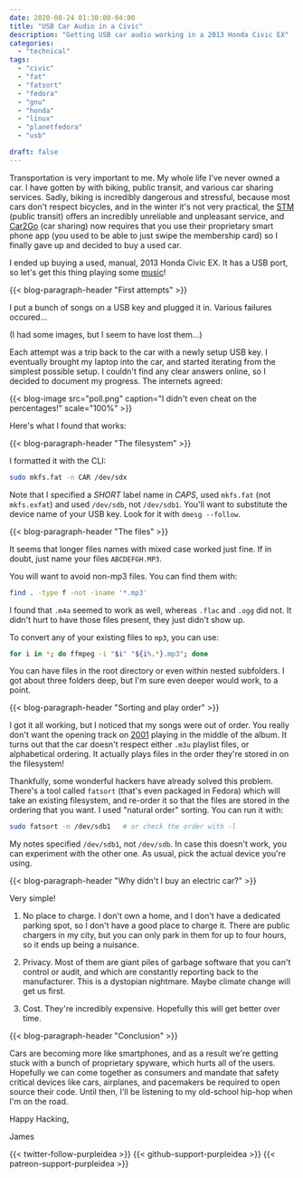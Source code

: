 ```yaml
---
date: 2020-08-24 01:30:00-04:00
title: "USB Car Audio in a Civic"
description: "Getting USB car audio working in a 2013 Honda Civic EX"
categories:
  - "technical"
tags:
  - "civic"
  - "fat"
  - "fatsort"
  - "fedora"
  - "gnu"
  - "honda"
  - "linux"
  - "planetfedora"
  - "usb"

draft: false
---
```


Transportation is very important to me. My whole life I've never owned a car. I
have gotten by with biking, public transit, and various car sharing services.
Sadly, biking is incredibly dangerous and stressful, because most cars don't
respect bicycles, and in the winter it's not very practical, the
[STM](https://www.stm.info/en) (public transit) offers an incredibly unreliable
and unpleasant service, and [Car2Go](https://www.car2go.com/) (car sharing) now
requires that you use their proprietary smart phone app (you used to be able to
just swipe the membership card) so I finally gave up and decided to buy a used
car.

I ended up buying a used, manual, 2013 Honda Civic EX. It has a USB port, so
let's get this thing playing some [music](https://en.wikipedia.org/wiki/Hip_hop_music)!

{{< blog-paragraph-header "First attempts" >}}

I put a bunch of songs on a USB key and plugged it in. Various failures occured...

(I had some images, but I seem to have lost them...)

Each attempt was a trip back to the car with a newly setup USB key. I eventually
brought my laptop into the car, and started iterating from the simplest possible
setup. I couldn't find any clear answers online, so I decided to document my
progress. The internets agreed:

{{< blog-image src="poll.png" caption="I didn't even cheat on the percentages!" scale="100%" >}}

Here's what I found that works:

{{< blog-paragraph-header "The filesystem" >}}

I formatted it with the CLI:

```bash
sudo mkfs.fat -n CAR /dev/sdx
```

Note that I specified a *SHORT* label name in *CAPS*, used `mkfs.fat` (not
`mkfs.exfat`) and used `/dev/sdb`, not `/dev/sdb1`. You'll want to substitute
the device name of your USB key. Look for it with `dmesg --follow`.

{{< blog-paragraph-header "The files" >}}

It seems that longer files names with mixed case worked just fine. If in doubt,
just name your files `ABCDEFGH.MP3`.

You will want to avoid non-mp3 files. You can find them with:

```bash
find . -type f -not -iname '*.mp3'
```

I found that `.m4a` seemed to work as well, whereas `.flac` and `.ogg` did not.
It didn't hurt to have those files present, they just didn't show up.

To convert any of your existing files to `mp3`, you can use:

```bash
for i in *; do ffmpeg -i "$i" "${i%.*}.mp3"; done
```

You can have files in the root directory or even within nested subfolders. I got
about three folders deep, but I'm sure even deeper would work, to a point.

{{< blog-paragraph-header "Sorting and play order" >}}

I got it all working, but I noticed that my songs were out of order. You really
don't want the opening track on [2001](https://en.wikipedia.org/wiki/2001_(Dr._Dre_album)#Track_listing)
playing in the middle of the album. It turns out that the car doesn't respect
either `.m3u` playlist files, or alphabetical ordering. It actually plays files
in the order they're stored in on the filesystem!

Thankfully, some wonderful hackers have already solved this problem. There's a
tool called `fatsort` (that's even packaged in Fedora) which will take an
existing filesystem, and re-order it so that the files are stored in the
ordering that you want. I used "natural order" sorting. You can run it with:

```bash
sudo fatsort -n /dev/sdb1	# or check the order with -l
```

My notes specified `/dev/sdb1`, not `/dev/sdb`. In case this doesn't work, you
can experiment with the other one. As usual, pick the actual device you're
using.

{{< blog-paragraph-header "Why didn't I buy an electric car?" >}}

Very simple!

1. No place to charge. I don't own a home, and I don't have a dedicated parking
spot, so I don't have a good place to charge it. There are public chargers in my
city, but you can only park in them for up to four hours, so it ends up being a
nuisance.

2. Privacy. Most of them are giant piles of garbage software that you can't
control or audit, and which are constantly reporting back to the manufacturer.
This is a dystopian nightmare. Maybe climate change will get us first.

3. Cost. They're incredibly expensive. Hopefully this will get better over time.

{{< blog-paragraph-header "Conclusion" >}}

Cars are becoming more like smartphones, and as a result we're getting stuck
with a bunch of proprietary spyware, which hurts all of the users. Hopefully we
can come together as consumers and mandate that safety critical devices like
cars, airplanes, and pacemakers be required to open source their code. Until
then, I'll be listening to my old-school hip-hop when I'm on the road.

Happy Hacking,

James

{{< twitter-follow-purpleidea >}}
{{< github-support-purpleidea >}}
{{< patreon-support-purpleidea >}}
